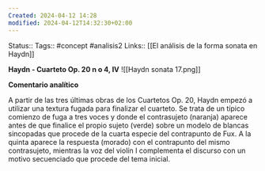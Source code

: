 ```yaml
---
Created: 2024-04-12 14:28
modified: 2024-04-12T14:32:30+02:00
---
```

Status:: 
Tags:: #concept #analisis2 
Links::  [[El análisis de la forma sonata en Haydn]]

**Haydn - Cuarteto Op. 20 n o 4, IV**
![[Haydn sonata 17.png]]

**Comentario analítico**

A partir de las tres últimas obras de los Cuartetos Op. 20, Haydn empezó a utilizar una textura fugada para finalizar el cuarteto. Se trata de un típico comienzo de fuga a tres voces y donde el contrasujeto (naranja) aparece antes de que finalice el propio sujeto (verde) sobre un modelo de blancas sincopadas que procede de la cuarta especie del contrapunto de Fux. A la quinta aparece la respuesta (morado) con el contrapunto del mismo contrasujeto, mientras la voz del violín I complementa el discurso con un motivo secuenciado que procede del tema inicial.


